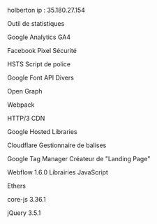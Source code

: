 
holberton ip : 35.180.27.154


Outil de statistiques

Google Analytics
GA4

Facebook Pixel
Sécurité

HSTS
Script de police

Google Font API
Divers

Open Graph

Webpack

HTTP/3
CDN

Google Hosted Libraries

Cloudflare
Gestionnaire de balises

Google Tag Manager
Créateur de "Landing Page"

Webflow
1.6.0
Librairies JavaScript

Ethers

core-js
3.36.1

jQuery
3.5.1